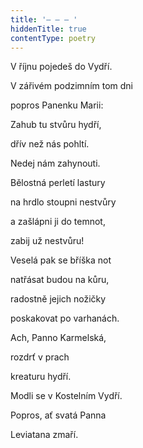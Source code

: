 ```yaml
---
title: '– – – '
hiddenTitle: true
contentType: poetry
---
```


<section>

V říjnu pojedeš do Vydří.

V zářivém podzimním tom dni

popros Panenku Marii:

Zahub tu stvůru hydří,

dřív než nás pohltí.

Nedej nám zahynouti.

Bělostná perletí lastury

na hrdlo stoupni nestvůry

a zašlápni ji do temnot,

zabij už nestvůru!

Veselá pak se bříška not

natřásat budou na kůru,

radostně jejich nožičky

poskakovat po varhanách.

Ach, Panno Karmelská,

rozdrť v prach

kreaturu hydří.

Modli se v Kostelním Vydří.

Popros, ať svatá Panna

Leviatana zmaří.

</section>
